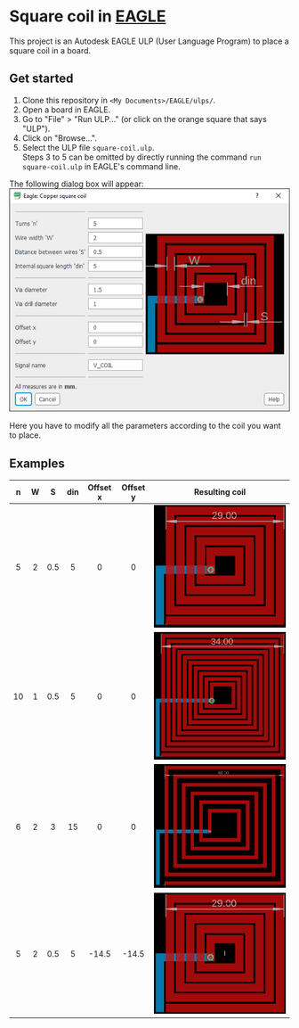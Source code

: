 # Square coil in [EAGLE](https://www.autodesk.com/products/eagle/overview)
This project is an Autodesk EAGLE ULP (User Language Program) to place a square coil in a board.

## Get started
1. Clone this repository in `<My Documents>/EAGLE/ulps/`.
2. Open a board in EAGLE.
3. Go to "File" > "Run ULP..." (or click on the orange square that says "ULP").
4. Click on "Browse...".
5. Select the ULP file `square-coil.ulp`.  
Steps 3 to 5 can be omitted by directly running the command `run square-coil.ulp` in EAGLE's command line.

The following dialog box will appear:  
![Dialog box](default-dialog-box.png)

Here you have to modify all the parameters according to the coil you want to place.

## Examples

| n | W | S | din | Offset x | Offset y | Resulting coil |
| :---: | :---: | :---: | :---: | :---: | :---: | :---: |
| 5 | 2 | 0.5 | 5 | 0 | 0 | ![Example coil 1](example-1.png) |
| 10 | 1 | 0.5 | 5 | 0 | 0 | ![Example coil 2](example-2.png) |
| 6 | 2 | 3 | 15 | 0 | 0 | ![Example coil 3](example-3.png) |
| 5 | 2 | 0.5 | 5 | -14.5 | -14.5 | ![Example coil 4](example-4.png) |
